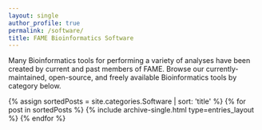 ```yaml
---
layout: single
author_profile: true
permalink: /software/
title: FAME Bioinformatics Software
---
```


Many Bioinformatics tools for performing a variety of analyses have been created by current and past members of FAME.
Browse our currently-maintained, open-source, and freely available Bioinformatics tools by category below.

{% assign sortedPosts = site.categories.Software | sort: 'title' %}
{% for post in sortedPosts %}
  {% include archive-single.html type=entries_layout %}
{% endfor %}





